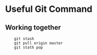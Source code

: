 # Useful Git Command

## Working together
```
    git stash
    git pull origin master
    git stath pop
```